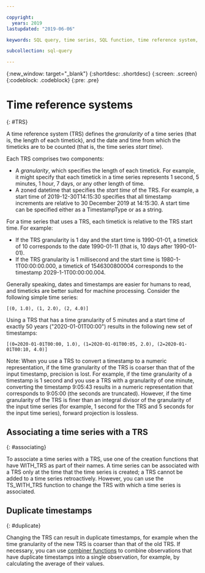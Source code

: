 ```yaml
---

copyright:
  years: 2019
lastupdated: "2019-06-06"

keywords: SQL query, time series, SQL function, time reference system, TRS

subcollection: sql-query

---
```


{:new_window: target="_blank"}
{:shortdesc: .shortdesc}
{:screen: .screen}
{:codeblock: .codeblock}
{:pre: .pre}

# Time reference systems
{: #TRS}

A time reference system (TRS) defines the *granularity* of a time series (that is, the length of each timetick), 
and the date and time from which the timeticks are to be counted (that is, the time series *start time*).

Each TRS comprises two components:  

- A *granularity*, which specifies the length of each timetick. For example, it might specify that each timetick in a time series 
represents 1 second, 5 minutes, 1 hour, 7 days, or any other length of time.
- A zoned datetime that specifies the *start time* of the TRS. For example, a start time of 2019-12-30T14:15:30 specifies that 
all timestamp increments are relative to 30 December 2019 at 14:15:30. A start time can be specified either as a TimestampType or as a string. 

For a time series that uses a TRS, each timetick is relative to the TRS start time. For example:  

- If the TRS granularity is 1 day and the start time is 1990-01-01, a timetick of 10 corresponds to the date 1990-01-11 (that is, 10 days after 1990-01-01).
- If the TRS granularity is 1 millisecond and the start time is 1980-1-1T00:00:00.000, a timetick of 1546300800004 corresponds to the timestamp 2029-1-1T00:00:00.004.

Generally speaking, dates and timestamps are easier for humans to read, and timeticks are better suited for machine processing.
Consider the following simple time series:  

`[(0, 1.0), (1, 2.0), (2, 4.0)]`  

Using a TRS that has a time granularity of 5 minutes and a start time of exactly 50 years ("2020-01-01T00:00") results in the following new set of timestamps:  

`[(0=2020-01-01T00:00, 1.0), (1=2020-01-01T00:05, 2.0), (2=2020-01-01T00:10, 4.0)]`  

Note: When you use a TRS to convert a timestamp to a numeric representation, if the time granularity of the TRS is coarser than that of the input timestamp, precision is lost. For example, if the time granularity of a timestamp is 1 second and you use a TRS with a granularity of one minute, converting the timestamp 9:05:43 results in a numeric representation that corresponds to 9:05:00 (the seconds are truncated). However, if the time granularity of the TRS is finer than an integral divisor of the granularity of the input time series (for example, 1 second for the TRS and 5 seconds for the input time series), forward projection is lossless.  

## Associating a time series with a TRS
{: #associating}

To associate a time series with a TRS, use one of the creation functions that have WITH_TRS as part of their names. 
A time series can be associated with a TRS only at the time that the time series is created; a TRS cannot be added to a time series retroactively. However, you can use the TS_WITH_TRS function to change the TRS with which a time series is associated.

## Duplicate timestamps
{: #duplicate}

Changing the TRS can result in duplicate timestamps, for example when the time granularity of the new TRS is coarser than that of the old TRS. If necessary, you can use [combiner functions](/docs/services/sql-query?topic=sql-query-artifact#combiner_creation) to combine observations that have duplicate timestamps into a single observation, for example, by calculating the average of their values.
